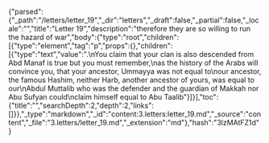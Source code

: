 {"parsed":{"_path":"/letters/letter_19","_dir":"letters","_draft":false,"_partial":false,"_locale":"","title":"Letter 19","description":"therefore they are so willing to run the hazard of war","body":{"type":"root","children":[{"type":"element","tag":"p","props":{},"children":[{"type":"text","value":".\nYou claim that your clan is also descended from Abd Manaf is true but you must remember,\nas the history of the Arabs will convince you, that your ancestor, Ummayya was not equal to\nour ancestor, the famous Hashim, neither Harb, another ancestor of yours, was equal to our\nAbdul Muttalib who was the defender and the guardian of Makkah nor Abu Sufyan could\nclaim himself equal to Abu Taalib"}]}],"toc":{"title":"","searchDepth":2,"depth":2,"links":[]}},"_type":"markdown","_id":"content:3.letters:letter_19.md","_source":"content","_file":"3.letters/letter_19.md","_extension":"md"},"hash":"3lzMAtFZ1d"}